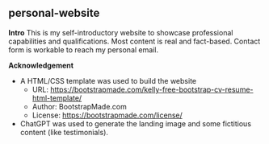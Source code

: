 ## personal-website

**Intro**
This is my self-introductory website to showcase professional capabilities and qualifications.
Most content is real and fact-based.
Contact form is workable to reach my personal email.

**Acknowledgement**
+ A HTML/CSS template was used to build the website
  - URL: https://bootstrapmade.com/kelly-free-bootstrap-cv-resume-html-template/
  - Author: BootstrapMade.com
  - License: https://bootstrapmade.com/license/
+ ChatGPT was used to generate the landing image and some fictitious content (like testimonials).